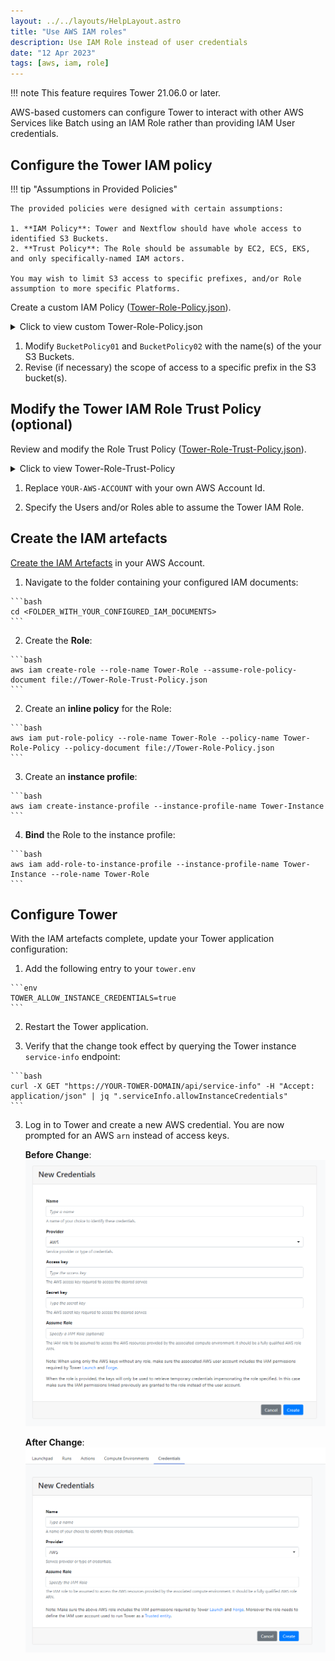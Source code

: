 ```yaml
---
layout: ../../layouts/HelpLayout.astro
title: "Use AWS IAM roles"
description: Use IAM Role instead of user credentials
date: "12 Apr 2023"
tags: [aws, iam, role]
---
```


<!-- prettier-ignore-start -->
!!! note
    This feature requires Tower 21.06.0 or later.
<!-- prettier-ignore-end -->

AWS-based customers can configure Tower to interact with other AWS Services like Batch using an IAM Role rather than providing IAM User credentials.

## Configure the Tower IAM policy

<!-- prettier-ignore-start -->
!!! tip "Assumptions in Provided Policies"

    The provided policies were designed with certain assumptions:

    1. **IAM Policy**: Tower and Nextflow should have whole access to identified S3 Buckets.
    2. **Trust Policy**: The Role should be assumable by EC2, ECS, EKS, and only specifically-named IAM actors.

    You may wish to limit S3 access to specific prefixes, and/or Role assumption to more specific Platforms.
<!-- prettier-ignore-end -->

Create a custom IAM Policy ([Tower-Role-Policy.json](../_templates/Tower-Role-Policy.json)).

<!-- prettier-ignore-start -->
<details>
  <summary>Click to view custom Tower-Role-Policy.json</summary>
    ```json
     --8<-- "docs/_templates/Tower-Role-Policy.json"
    ```
<!-- prettier-ignore-end -->

</details>

1. Modify `BucketPolicy01` and `BucketPolicy02` with the name(s) of the your S3 Buckets.
2. Revise (if necessary) the scope of access to a specific prefix in the S3 bucket(s).

## Modify the Tower IAM Role Trust Policy (optional)

Review and modify the Role Trust Policy ([Tower-Role-Trust-Policy.json](../_templates/Tower-Role-Trust-Policy.json)).

<!-- prettier-ignore-start -->
<details>
  <summary>Click to view Tower-Role-Trust-Policy</summary>
    ```json
     --8<-- "docs/_templates/Tower-Role-Trust-Policy.json"
    ```
</details>
<!-- prettier-ignore-end -->

1. Replace `YOUR-AWS-ACCOUNT` with your own AWS Account Id.

2. Specify the Users and/or Roles able to assume the Tower IAM Role.


## Create the IAM artefacts

[Create the IAM Artefacts](https://docs.aws.amazon.com/IAM/latest/UserGuide/id_roles_create_for-service.html) in your AWS Account.

1. Navigate to the folder containing your configured IAM documents:

<!-- prettier-ignore-start -->
    ```bash
    cd <FOLDER_WITH_YOUR_CONFIGURED_IAM_DOCUMENTS>
    ```
<!-- prettier-ignore-end -->

2. Create the **Role**:

<!-- prettier-ignore-start -->
    ```bash
    aws iam create-role --role-name Tower-Role --assume-role-policy-document file://Tower-Role-Trust-Policy.json
    ```
<!-- prettier-ignore-end -->

2. Create an **inline policy** for the Role:

<!-- prettier-ignore-start -->
    ```bash
    aws iam put-role-policy --role-name Tower-Role --policy-name Tower-Role-Policy --policy-document file://Tower-Role-Policy.json
    ```
<!-- prettier-ignore-end -->

3. Create an **instance profile**:

<!-- prettier-ignore-start -->
    ```bash
    aws iam create-instance-profile --instance-profile-name Tower-Instance
    ```
<!-- prettier-ignore-end -->

4. **Bind** the Role to the instance profile:

<!-- prettier-ignore-start -->
    ```bash
    aws iam add-role-to-instance-profile --instance-profile-name Tower-Instance --role-name Tower-Role
    ```
<!-- prettier-ignore-end -->

## Configure Tower

With the IAM artefacts complete, update your Tower application configuration:

1. Add the following entry to your `tower.env`

<!-- prettier-ignore-start -->
    ```env
    TOWER_ALLOW_INSTANCE_CREDENTIALS=true
    ```
<!-- prettier-ignore-end -->

2. Restart the Tower application.

3. Verify that the change took effect by querying the Tower instance `service-info` endpoint:

<!-- prettier-ignore-start -->
    ```bash
    curl -X GET "https://YOUR-TOWER-DOMAIN/api/service-info" -H "Accept: application/json" | jq ".serviceInfo.allowInstanceCredentials"
    ```
<!-- prettier-ignore-end -->

3. Log in to Tower and create a new AWS credential. You are now prompted for an AWS `arn` instead of access keys.

    **Before Change**:
    ![](_images/tower_credentials_aws_keys.png)

    **After Change**:
    ![](_images/tower_credentials_aws_role.png)
